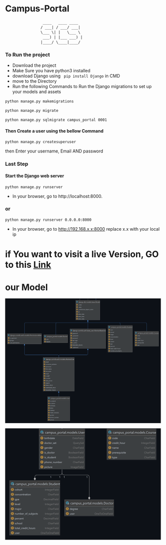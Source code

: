 # Campus-Portal

```
                 ____   ____ ____   
                / ___| / ___/ ___|  
                \___ \| |   \___ \  
                 ___) | |___ ___) | 
                |____/ \____|____/  
```

### To Run the project

+ Download the project
+ Make Sure you have python3 installed
+ download Django using ``` pip install Django``` in CMD
+ move to the Directory
+ Run the following Commands to Run the Django migrations to set up your models and assets

```shell
python manage.py makemigrations
```
```shell
python manage.py migrate
```
```shell
python manage.py sqlmigrate campus_portal 0001
```
#### Then Create a user using the bellow Command
```shell
python manage.py createsuperuser
```
then Enter your username, Email AND password

### Last Step
#### Start the Django web server

```shell
python manage.py runserver
```

+ In your browser, go to http://localhost:8000.

### or 

```shell
python manage.py runserver 0.0.0.0:8000
```

+ In your browser, go to http://192.168.x.x:8000 replace x.x with your local ip

# if You want to visit a live Version, GO to this [Link](https://noureldin.pythonanywhere.com/campus_portal/) 

# our Model

![model_1](./images/models-1.png)

![model_2](./images/models-2.png)
